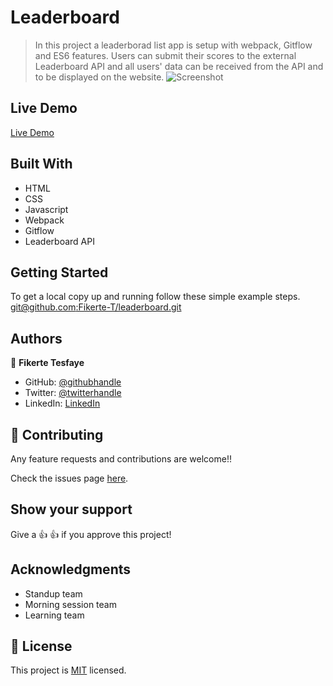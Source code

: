 
# Leaderboard

>In this project a leaderborad list app is setup with webpack, Gitflow and ES6 features. Users can submit their scores to the external Leaderboard API and all users' data can be received from the API and to be displayed on the website.
![Screenshot](/app-screenshot)


## Live Demo

 [Live Demo](https://fikerte-t.github.io/leaderboard/dist/)

## Built With

- HTML
- CSS
- Javascript
- Webpack
- Gitflow
- Leaderboard API

## Getting Started

To get a local copy up and running follow these simple example steps.
[git@github.com:Fikerte-T/leaderboard.git](git@github.com:Fikerte-T/leaderboard.git)

## Authors

👤 **Fikerte Tesfaye**

- GitHub: [@githubhandle](https://github.com/githubhandle)
- Twitter: [@twitterhandle](https://twitter.com/twitterhandle)
- LinkedIn: [LinkedIn](https://linkedin.com/in/linkedinhandle)

## 🤝 Contributing

Any feature requests and contributions are welcome!!

Check the issues page [here](https://github.com/Fikerte-T/leaderboard/issues).

## Show your support

Give a 👍 👍 if you approve this project!

## Acknowledgments
- Standup team
- Morning session team
- Learning team

## 📝 License

This project is [MIT](./MIT.md) licensed.

